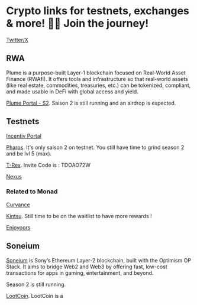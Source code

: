 # Crypto links for testnets, exchanges & more! 🚀✨ Join the journey!

[Twitter/X](https://x.com/Robert_D_crypto)

## RWA
Plume is a purpose-built Layer-1 blockchain focused on Real-World Asset Finance (RWAfi). It offers tools and infrastructure so that real-world assets (like real estate, commodities, treasuries, etc.) can be tokenized, compliant, and made usable in DeFi with global access and yield.

[Plume Portal - S2](https://portal.plume.org/?referrer=AmberOptimisticSuit185). Saison 2 is still running and an airdrop is expected.

## Testnets
[Incentiv Portal](https://testnet.incentiv.io/login?refCode=tgMWkj1b6EDF7r9APoPALZ)

[Pharos](https://testnet.pharosnetwork.xyz/experience?inviteCode=qJ7zBkyvxxPWz2Ba). It's only saison 2 on testnet. You still have time to grind season 2 and be lvl 5 (max).

[T-Rex](https://s.trex.xyz/lln1ND). Invite Code is : TDOAO72W

[Nexus](https://quest.nexus.xyz/loyalty?referral_code=YP1ZXO0C)

### Related to Monad
[Curvance](https://app.curvance.com/bytes?tab=referral&code=cPcu0PsHg)

[Kintsu](https://kintsu.xyz/waitlist?ref=Robert_D_crypto). Still time to be on the waitlist to have more rewards !

[Enjoyoors](https://app.enjoyoors.xyz/monad/join/12WfUnjcUn)

## Soneium
[Soneium](https://portal.soneium.org/en/profile/) is Sony’s Ethereum Layer-2 blockchain, built with the Optimism OP Stack. It aims to bridge Web2 and Web3 by offering fast, low-cost transactions for apps in gaming, entertainment, and beyond.

Season 2 is still running.

[LootCoin](https://lootcoin.tech?ref=0x07447d3D933a7a71377aC74730fD6D297a57c68f). LootCoin is a
